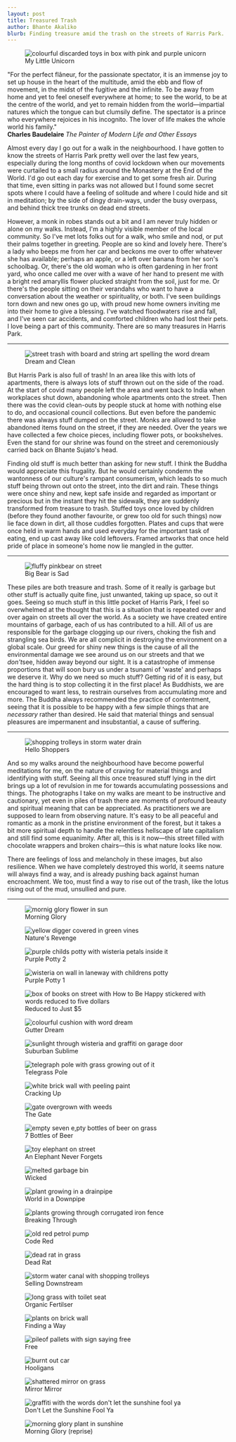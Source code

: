 ```yaml
---
layout: post
title: Treasured Trash
author: Bhante Akaliko
blurb: Finding treasure amid the trash on the streets of Harris Park.
---
```

<figure>
<img alt="colourful discarded toys in box with pink and purple unicorn" loading="lazy" src="https://raw.githubusercontent.com/lokanta/lokanta.github.io/master/Images/Trashed Treasure My Little Unicorn.jpg">
<figcaption>My Little Unicorn</figcaption>
</figure>

<p class="preamble"> "For the perfect flâneur, for the passionate spectator, it is an immense joy to set up house in the heart of the multitude, amid the ebb and flow of movement, in the midst of the fugitive and the infinite. To be away from home and yet to feel oneself everywhere at home; to see the world, to be at the centre of the world, and yet to remain hidden from the world—impartial natures which the tongue can but clumsily define. The spectator is a prince who everywhere rejoices in his incognito. The lover of life makes the whole world his family."<br>
  <b>Charles Baudelaire</b> <i>The Painter of Modern Life and Other Essays</i></p>

<p>Almost every day I go out for a walk in the neighbourhood. I have gotten to know the streets of Harris Park pretty well over the last few years, especially during the long months of covid lockdown when our movements were curtailed to a small radius around the Monastery at the End of the World. I'd go out each day for exercise and to get some fresh air. During that time, even sitting in parks was not allowed but I found some secret spots where I could have a feeling of solitude and where I could hide and sit in meditation; by the side of dingy drain-ways, under the busy overpass, and behind thick tree trunks on dead end streets. </p>

<p>However, a monk in robes stands out a bit and I am never truly hidden or alone on my walks. Instead, I'm a highly visible member of the local community. So I've met lots folks out for a walk, who smile and nod, or put their palms together in greeting. People are so kind and lovely here. There's a lady who beeps me from her car and beckons me over to offer whatever she has available; perhaps an apple, or a left over banana from her son's schoolbag. Or, there's the old woman who is often gardening in her front yard, who once called me over with a wave of her hand to present me with a bright red amaryllis flower plucked straight from the soil, just for me. Or there's the people sitting on their verandahs who want to have a conversation about the weather or spirituality, or both. I've seen buildings torn down and new ones go up, with proud new home owners inviting me into their home to give a blessing. I've watched floodwaters rise and fall, and I've seen car accidents, and comforted children who had lost their pets. I love being a part of this community. There are so many treasures in Harris Park.</p>
<hr>
<figure>
<img alt="street trash with board and string art spelling the word dream" loading="lazy" src="https://raw.githubusercontent.com/lokanta/lokanta.github.io/master/Images/Trashed Treasure Dream and Clean.jpg">
<figcaption>Dream and Clean</figcaption>
</figure>

<p>But Harris Park is also full of trash! In an area like this with lots of apartments, there is always lots of stuff thrown out on the side of the road. At the start of covid many people left the area and went back to India when workplaces shut down, abandoning whole apartments onto the street. Then there was the covid clean-outs by people stuck at home with nothing else to do, and occasional council collections. But even before the pandemic there was always stuff dumped on the street. Monks are allowed to take abandoned items found on the street, if they are needed. Over the years we have collected a few choice pieces, including flower pots, or bookshelves. Even the stand for our shrine was found on the street and ceremoniously carried back on Bhante Sujato's head. </p>

<p>Finding old stuff is much better than asking for new stuff. I think the Buddha would appreciate this frugality. But he would certainly condemn the wantonness of our culture's rampant consumerism, which leads to so much stuff being thrown out onto the street, into the dirt and rain. These things were once shiny and new, kept safe inside and regarded as important or precious but in the instant they hit the sidewalk, they are suddenly transformed from treasure to trash. Stuffed toys once loved by children (before they found another favourite, or grew too old for such things) now lie face down in dirt, all those cuddles forgotten. Plates and cups that were once held in warm hands and used everyday for the important task of eating, end up cast away like cold leftovers. Framed artworks that once held pride of place in someone's home now lie mangled in the gutter.</p>
 <hr>
<figure>
<img alt="fluffy pinkbear on street" loading="lazy" src="https://raw.githubusercontent.com/lokanta/lokanta.github.io/master/Images/Trashed Treasure Big Bear is Sad.jpg">
<figcaption>Big Bear is Sad</figcaption>
</figure>
 
<p>These piles are both treasure and trash. Some of it really is garbage but other stuff is actually quite fine, just unwanted, taking up space, so out it goes. Seeing so much stuff in this little pocket of Harris Park, I feel so overwhelmed at the thought that this is a situation that is repeated over and over again on streets all over the world. As a society we have created entire mountains of garbage, each of us has contributed to a hill. All of us are responsible for the garbage clogging up our rivers, choking the fish and strangling sea birds. We are all complicit in destroying the environment on a global scale. Our greed for shiny new things is the cause of all the environmental damage we see around us on our streets and that we <i>don't</i>see, hidden away beyond our sight. It is a catastrophe of immense proportions that will soon bury us under a tsunami of 'waste' and perhaps we  deserve it. Why do we need so much stuff? Getting rid of it is easy, but the hard thing is to stop collecting it in the first place! As Buddhists, we are encouraged to want less, to restrain ourselves from accumulating more and more. The Buddha always recommended the practice of contentment, seeing that it is possible to be happy with a few simple things that are <i>necessary</i> rather than desired. He said that material things and sensual pleasures are impermanent and insubstantial, a cause of suffering. </p>
<hr>

<figure>
<img alt="shopping trolleys in storm water drain" loading="lazy" src="https://raw.githubusercontent.com/lokanta/lokanta.github.io/master/Images/Trashed Treasure Hello Shoppers.jpg">
<figcaption>Hello Shoppers</figcaption>
</figure>

<p>And so my walks around the neighbourhood have become powerful meditations for me, on the nature of craving for material things and identifying with stuff. Seeing all this once treasured stuff lying in the dirt brings up a lot of revulsion in me for towards accumulating possessions and things. The photographs I take on my walks are meant to be instructive and cautionary, yet even in piles of trash there are moments of profound beauty and spiritual meaning that can be appreciated. As practitioners we are supposed to learn from observing nature. It's easy to be all peaceful and romantic as a monk in the pristine environment of the forest, but it takes a bit more spiritual depth to handle the relentless hellscape of late capitalism and still find some equanimity. After all, this is it now—this street filled with chocolate wrappers and broken chairs—this is what nature looks like now. </p>

<p>There are feelings of loss and melancholy in these images, but also resilience. When we have completely destroyed this world, it seems nature will always find a way, and is already pushing back against human encroachment. We too, must find a way to rise out of the trash, like the lotus rising out of the mud, unsullied and pure. 
<hr>

<figure>
<img alt="mornig glory flower in sun" loading="lazy" src="https://raw.githubusercontent.com/lokanta/lokanta.github.io/master/Images/Trashed Treasure Morning Glory 2.jpg">
<figcaption>Morning Glory</figcaption>
</figure>
<figure>
<img alt="yellow digger covered in green vines" loading="lazy" src="https://raw.githubusercontent.com/lokanta/lokanta.github.io/master/Images/Trashed Treasure Nature's Revenge.jpg">
<figcaption>Nature's Revenge</figcaption>
</figure>
<figure>
<img alt="purple childs potty with wisteria petals inside it" loading="lazy" src="https://raw.githubusercontent.com/lokanta/lokanta.github.io/master/Images/Trashed Treasure Purple Potty 2.jpg">
<figcaption>Purple Potty 2</figcaption>
</figure>
<figure>
<img alt="wisteria on wall in laneway with childrens potty" loading="lazy" src="https://raw.githubusercontent.com/lokanta/lokanta.github.io/master/Images/Trashed Treasure Purple Potty 1.jpg">
<figcaption>Purple Potty 1</figcaption>
</figure>
<figure>
<img alt="box of books on street with How to Be Happy stickered with words reduced to five dollars" loading="lazy" src="https://raw.githubusercontent.com/lokanta/lokanta.github.io/master/Images/Trashed Treasure Reduced to Just $5.jpg">
<figcaption>Reduced to Just $5</figcaption>
</figure>
<figure>
<img alt="colourful cushion with word dream" loading="lazy" src="https://raw.githubusercontent.com/lokanta/lokanta.github.io/master/Images/Trashed Treasure Gutter Dream.jpg">
<figcaption>Gutter Dream</figcaption>
</figure>
<figure>
<img alt="sunlight through wisteria and graffiti on garage door" loading="lazy" src="https://raw.githubusercontent.com/lokanta/lokanta.github.io/master/Images/Trashed Treasure Suburban Sublime.jpg">
<figcaption>Suburban Sublime</figcaption>
</figure>
<figure>
<img alt="telegraph pole with grass growing out of it" loading="lazy" src="https://raw.githubusercontent.com/lokanta/lokanta.github.io/master/Images/Trashed Treasure Telegrass Pole.jpg">
<figcaption>Telegrass Pole</figcaption>
</figure>
<figure>
<img alt="white brick wall with peeling paint " loading="lazy" src="https://raw.githubusercontent.com/lokanta/lokanta.github.io/master/Images/Trashed Treasure Cracking Up.jpg">
<figcaption>Cracking Up</figcaption>
</figure>
<figure>
<img alt="gate overgrown with weeds" loading="lazy" src="https://raw.githubusercontent.com/lokanta/lokanta.github.io/master/Images/Trashed Treasure The Gate.jpg">
<figcaption>The Gate</figcaption>
</figure>
<figure>
<img alt="empty seven e,pty bottles of beer on grass" loading="lazy" src="https://raw.githubusercontent.com/lokanta/lokanta.github.io/master/Images/Trashed Treasure 7 Bottles of Beer.jpg">
<figcaption>7 Bottles of Beer</figcaption>
</figure>
<figure>
<img alt="toy elephant on street" loading="lazy" src="https://raw.githubusercontent.com/lokanta/lokanta.github.io/master/Images/Trashed Treasure An Elephant Never Forgets.jpg">
<figcaption>An Elephant Never Forgets</figcaption>
</figure>
<figure>
<img alt="melted garbage bin" loading="lazy" src="https://raw.githubusercontent.com/lokanta/lokanta.github.io/master/Images/Trashed Treasure Wicked.jpg">
<figcaption>Wicked</figcaption>
</figure>
<figure>
<img alt="plant growing in a drainpipe" loading="lazy" src="https://raw.githubusercontent.com/lokanta/lokanta.github.io/master/Images/Trashed Treasure World in a Downpipe.jpg">
<figcaption>World in a Downpipe</figcaption>
</figure>
<figure>
<img alt="plants growing through corrugated iron fence" loading="lazy" src="https://raw.githubusercontent.com/lokanta/lokanta.github.io/master/Images/Trashed Treasure  Breaking Through.jpg">
<figcaption> Breaking Through</figcaption>
</figure>
<figure>
<img alt="old red petrol pump" loading="lazy" src="https://raw.githubusercontent.com/lokanta/lokanta.github.io/master/Images/Trashed Treasure Code Red.jpg">
<figcaption>Code Red</figcaption>
</figure>
<figure>
<img alt="dead rat in grass" loading="lazy" src="https://raw.githubusercontent.com/lokanta/lokanta.github.io/master/Images/Trashed Treasure Dead Rat.jpg">
<figcaption>Dead Rat</figcaption>
</figure>
<figure>
<img alt="storm water canal with shopping trolleys" loading="lazy" src="https://raw.githubusercontent.com/lokanta/lokanta.github.io/master/Images/Trashed Treasure Selling Downstream.jpg">
<figcaption>Selling Downstream</figcaption>
</figure>
<figure>
<img alt="long grass with toilet seat" loading="lazy" src="https://raw.githubusercontent.com/lokanta/lokanta.github.io/master/Images/Trashed Treasure Organic Fertilser.jpg">
<figcaption>Organic Fertilser</figcaption>
</figure>
<figure>
<img alt="plants on brick wall" loading="lazy" src="https://raw.githubusercontent.com/lokanta/lokanta.github.io/master/Images/Trashed Treasure Finding a Way.jpg">
<figcaption>Finding a Way</figcaption>
</figure>
<figure>
<img alt="pileof pallets with sign saying free" loading="lazy" src="https://raw.githubusercontent.com/lokanta/lokanta.github.io/master/Images/Trashed Treasure Free.jpg">
<figcaption>Free</figcaption>
</figure>
<figure>
<img alt="burnt out car" loading="lazy" src="https://raw.githubusercontent.com/lokanta/lokanta.github.io/master/Images/Trashed Treasure Hooligans.jpg">
<figcaption>Hooligans</figcaption>
</figure>
<figure>
<img alt="shattered mirror on grass" loading="lazy" src="https://raw.githubusercontent.com/lokanta/lokanta.github.io/master/Images/Trashed Treasure Mirror Mirror.jpg">
<figcaption>Mirror Mirror</figcaption>
</figure>
<figure>
<img alt="graffiti with the words don't let the sunshine fool ya" loading="lazy" src="https://raw.githubusercontent.com/lokanta/lokanta.github.io/master/Images/IMG20211205193041.jpg">
<figcaption>Don't Let the Sunshine Fool Ya</figcaption>
</figure>
<figure>
<img alt="morning glory plant in sunshine" loading="lazy" src="https://raw.githubusercontent.com/lokanta/lokanta.github.io/master/Images/Trashed Treasure Morning Glory 1.jpg">
<figcaption>Morning Glory (reprise)</figcaption>
</figure>






